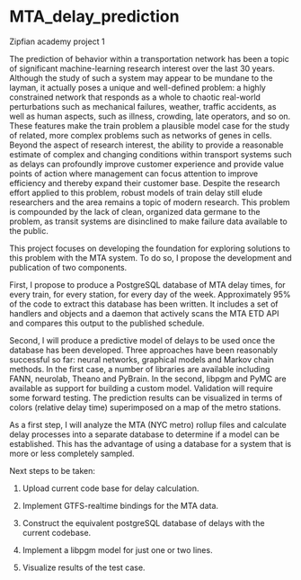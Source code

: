 # MTA_delay_prediction
Zipfian academy project 1

The prediction of behavior within a transportation network has been a topic of significant machine-learning research interest over the last 30 years. Although the study of such a system may appear to be mundane to the layman, it actually poses a unique and well-defined problem: a highly constrained network that responds as a whole to chaotic real-world perturbations such as mechanical failures, weather, traffic accidents, as well as human aspects, such as illness, crowding, late operators, and so on. These features make the train problem a plausible model case for the study of related, more complex problems such as networks of genes in cells. 
Beyond the aspect of research interest, the ability to provide a reasonable estimate of complex and changing conditions within transport systems such as delays can profoundly improve customer experience and provide value points of action where management can focus attention to improve efficiency and thereby expand their customer base.
Despite the research effort applied to this problem, robust models of train delay still elude researchers and the area remains a topic of modern research. This problem is compounded by the lack of clean, organized data germane to the problem, as transit systems are disinclined to make failure data available to the public.


This project focuses on developing the foundation for exploring solutions to this problem with the MTA system. To do so, I propose the development and publication of two components.

First, I propose to produce a PostgreSQL database of MTA delay times, for every train, for every station, for every day of the week. Approximately 95% of the code to extract this database has been written. It includes a set of handlers and objects and a daemon that actively scans the MTA ETD API and compares this output to the published schedule. 

Second, I will produce a predictive model of delays to be used once the database has been developed. Three approaches have been reasonably successful so far: neural networks, graphical models and Markov chain methods. In the first case, a number of libraries are available including FANN, neurolab, Theano and PyBrain. In the second, libpgm and PyMC are available as support for building a custom model. Validation will require some forward testing. The prediction results can be visualized in terms of colors (relative delay time) superimposed on a map of the metro stations.

As a first step, I will analyze the MTA (NYC metro) rollup files and calculate delay processes into a separate database to determine if a model can be established. This has the advantage of using a database for a system that is more or less completely sampled. 

Next steps to be taken:

1. Upload current code base for delay calculation.

2. Implement GTFS-realtime bindings for the MTA data.

3. Construct the equivalent postgreSQL database of delays with the current
codebase.

4. Implement a libpgm model for just one or two lines.

5. Visualize results of the test case.

